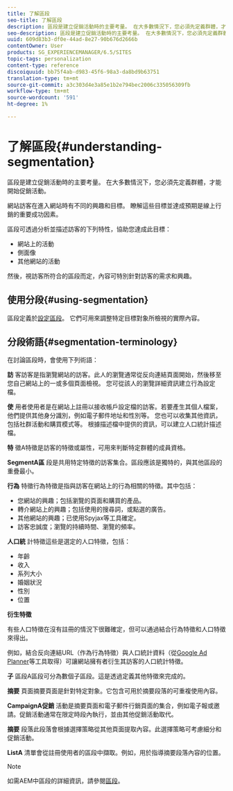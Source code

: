 ```yaml
---
title: 了解區段
seo-title: 了解區段
description: 區段是建立促銷活動時的主要考量。 在大多數情況下，您必須先定義群體，才能開始促銷活動。
seo-description: 區段是建立促銷活動時的主要考量。 在大多數情況下，您必須先定義群體，才能開始促銷活動。
uuid: 609d83b3-df0e-44ad-8e27-90b676d2666b
contentOwner: User
products: SG_EXPERIENCEMANAGER/6.5/SITES
topic-tags: personalization
content-type: reference
discoiquuid: bb75f4ab-d983-45f6-98a3-da8bd9b63751
translation-type: tm+mt
source-git-commit: a3c303d4e3a85e1b2e794bec2006c335056309fb
workflow-type: tm+mt
source-wordcount: '591'
ht-degree: 1%

---
```



# 了解區段{#understanding-segmentation}

區段是建立促銷活動時的主要考量。 在大多數情況下，您必須先定義群體，才能開始促銷活動。

網站訪客在進入網站時有不同的興趣和目標。 瞭解這些目標並達成預期是線上行銷的重要成功因素。

區段可透過分析並描述訪客的下列特性，協助您達成此目標：

* 網站上的活動
* 側面像
* 其他網站的活動

然後，視訪客所符合的區段而定，內容可特別針對訪客的需求和興趣。

## 使用分段{#using-segmentation}

區段定義於[設定區段](/help/sites-administering/campaign-segmentation.md)。 它們可用來調整特定目標對象所檢視的實際內容。

## 分段術語{#segmentation-terminology}

在討論區段時，會使用下列術語：

**訪** 客訪客是指瀏覽網站的訪客。此人的瀏覽通常從反向連結頁面開始，然後移至您自己網站上的一或多個頁面檢視。 您可從該人的瀏覽詳細資訊建立行為設定檔。

**使** 用者使用者是在網站上註冊以接收帳戶設定檔的訪客。若要產生其個人檔案，他們提供其他身分識別，例如電子郵件地址和性別等。 您也可以收集其他資訊，包括社群活動和購買模式等。 根據描述檔中提供的資訊，可以建立人口統計描述檔。

**特** 徵A特徵是訪客的特徵或屬性，可用來判斷特定群體的成員資格。

**SegmentA區** 段是共用特定特徵的訪客集合。區段應該是獨特的，與其他區段的重疊最小。

**行為** 特徵行為特徵是指與訪客在網站上的行為相關的特徵。其中包括：

* 您網站的興趣；包括瀏覽的頁面和購買的產品。
* 轉介網站上的興趣；包括使用的搜尋詞，或點選的廣告。
* 其他網站的興趣；已使用Spyjax等工具確定。
* 訪客忠誠度；瀏覽的持續時間、瀏覽的頻率。

**人口統** 計特徵這些是選定的人口特徵，包括：

* 年齡
* 收入
* 系列大小
* 婚姻狀況
* 性別
* 位置

**衍生特徵**

有些人口特徵在沒有註冊的情況下很難確定，但可以通過結合行為特徵和人口特徵來得出。

例如，結合反向連結URL（作為行為特徵）與人口統計資料（從[Google Ad Planner](https://www.google.com/adplanner/)等工具取得）可讓網站擁有者衍生其訪客的人口統計特徵。

**子** 區段A區段可分為數個子區段。這是透過定義其他特徵來完成的。

**摘要** 頁面摘要頁面是針對特定對象。它包含可用於摘要段落的可重複使用內容。

**CampaignA促銷** 活動是摘要頁面和電子郵件行銷頁面的集合，例如電子報或邀請。促銷活動通常在限定時段內執行，並由其他促銷活動取代。

**摘要** 段落此段落會根據選擇策略從其他頁面提取內容。此選擇策略可考慮細分和促銷活動。

**ListA** 清單會從註冊使用者的區段中擷取。例如，用於指導摘要段落內容的位置。

>[!NOTE]
>
>如需AEM中區段的詳細資訊，請參閱[區段](/help/sites-administering/campaign-segmentation.md)。


